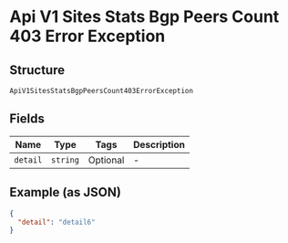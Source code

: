 
# Api V1 Sites Stats Bgp Peers Count 403 Error Exception

## Structure

`ApiV1SitesStatsBgpPeersCount403ErrorException`

## Fields

| Name | Type | Tags | Description |
|  --- | --- | --- | --- |
| `detail` | `string` | Optional | - |

## Example (as JSON)

```json
{
  "detail": "detail6"
}
```

